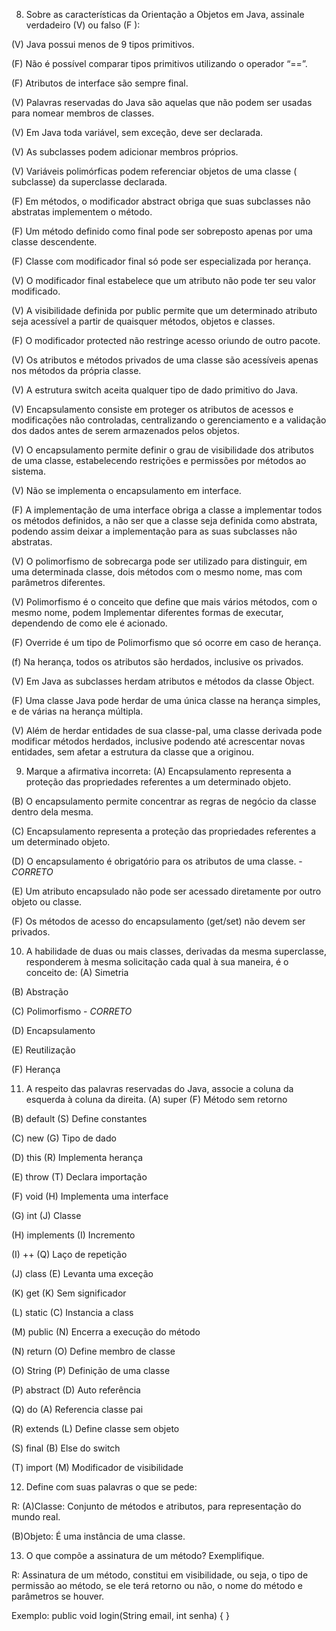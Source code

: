08. Sobre as características da Orientação a Objetos em Java, assinale verdadeiro
(V) ou falso (F ):

(V)	Java possui menos de 9 tipos primitivos.

(F)	Não é possível comparar tipos primitivos utilizando o operador “==”.

(F)	Atributos de interface são sempre final.

(V)	Palavras reservadas do Java são aquelas que não podem ser usadas para nomear membros de classes.

(V)	Em Java toda variável, sem exceção, deve ser declarada.

(V)	As subclasses podem adicionar membros próprios.

(V)	Variáveis polimórficas podem referenciar objetos de uma classe ( subclasse) da superclasse declarada.

(F)	Em métodos, o modificador abstract obriga que suas subclasses não abstratas implementem o método.

(F)	Um método definido como final pode ser sobreposto apenas por uma classe descendente.

(F)	Classe com modificador final só pode ser especializada por herança.

(V)	O modificador final estabelece que um atributo não pode ter seu valor modificado.

(V)	A visibilidade definida por public permite que um determinado atributo seja acessível a partir de quaisquer métodos, objetos e classes.

(F)	O modificador protected não restringe acesso oriundo de outro pacote.

(V)	Os atributos e métodos privados de uma classe são acessíveis apenas nos métodos da própria classe.

(V)	A estrutura switch aceita qualquer tipo de dado primitivo do Java.

(V)	Encapsulamento consiste em proteger os atributos de acessos e modificações não controladas, centralizando o gerenciamento e a validação dos dados antes de serem armazenados pelos objetos.

(V)	O encapsulamento permite definir o grau de visibilidade dos atributos de uma classe, estabelecendo restrições e permissões por métodos ao sistema.

(V)	Não se implementa o encapsulamento em interface.

(F)	A implementação de uma interface obriga a classe a implementar todos os métodos definidos, a não ser que a classe seja definida como abstrata, podendo assim deixar a implementação para as suas subclasses não abstratas.

(V)	O polimorfismo de sobrecarga pode ser utilizado para distinguir, em uma determinada classe, dois métodos com o mesmo nome, mas com parâmetros diferentes.

(V)	Polimorfismo é o conceito que define que mais vários métodos, com o mesmo nome, podem Implementar diferentes formas de executar, dependendo de como ele é acionado.

(F)	Override é um tipo de Polimorfismo que só ocorre em caso de herança.

(f)	Na herança, todos os atributos são herdados, inclusive os privados.

(V)	Em Java as subclasses herdam atributos e métodos da classe Object.

(F)	Uma classe Java pode herdar de uma única classe na herança simples, e de várias na herança múltipla.

(V)	Além de herdar entidades de sua classe-pal, uma classe derivada pode modificar métodos herdados, inclusive podendo até acrescentar novas entidades, sem afetar a estrutura da classe que a originou.


09. Marque a afirmativa incorreta:
(A)	Encapsulamento representa a proteção das propriedades referentes a um determinado objeto.

(B)	O encapsulamento permite concentrar as regras de negócio da classe dentro dela mesma.

(C)	Encapsulamento representa a proteção das propriedades referentes a um determinado objeto.

(D)	O encapsulamento é obrigatório para os atributos de uma classe. - *CORRETO*

(E)	Um atributo encapsulado não pode ser acessado diretamente por outro objeto ou classe.

(F)	Os métodos de acesso do encapsulamento (get/set) não devem ser privados.


10. A habilidade de duas ou mais classes, derivadas da mesma superclasse, responderem à mesma solicitação cada qual à sua maneira, é o conceito de:
(A)	Simetria

(B)	Abstração

(C)	Polimorfismo - *CORRETO*

(D)	Encapsulamento

(E) Reutilização

(F) Herança


11.	A respeito das palavras reservadas do Java, associe a coluna da esquerda à coluna da direita.
(A) super	    (F)  Método sem retorno

(B) default	    (S)  Define constantes

(C) new	        (G) Tipo de dado

(D) this	    (R)  Implementa herança

(E) throw	    (T)  Declara importação

(F) void	    (H)  Implementa uma interface

(G) int	        (J)  Classe

(H) implements	(I)  Incremento

(I) ++	        (Q)  Laço de repetição

(J) class	    (E)  Levanta uma exceção

(K) get	        (K)  Sem significador

(L) static	    (C)  Instancia a class

(M) public	    (N)  Encerra a execução do método

(N) return	    (O)  Define membro de classe

(O) String	    (P)  Definição de uma classe

(P) abstract	(D) Auto referência

(Q) do	        (A)  Referencia classe pai

(R) extends	    (L)  Define classe sem objeto

(S) final	    (B) Else do switch

(T) import	    (M)  Modificador de visibilidade


12.	Define com suas palavras o que se pede:

R:
(A)Classe: Conjunto de métodos e atributos, para representação do mundo real.

(B)Objeto: É uma instância de uma classe.


13.	O que compõe a assinatura de um método? Exemplifique.

R: Assinatura de um método, constitui em visibilidade, ou seja, o tipo de permissão ao método, se ele terá retorno ou não, o nome do método e parâmetros se houver. 

Exemplo: public void login(String email, int senha) {
}
